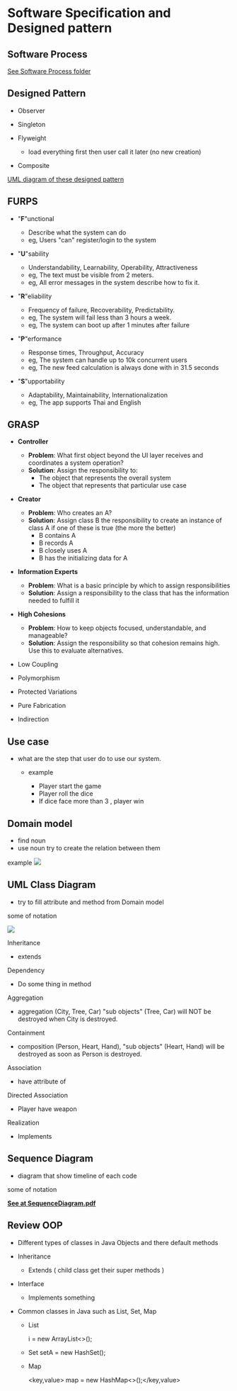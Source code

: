 # Software Specification and Designed pattern

## Software Process

[See Software Process folder](https://github.com/thitgorn/SSD-midterm-preparation/tree/master/SoftwareProcess)

## Designed Pattern

- Observer
- Singleton
- Flyweight

  - load everything first then user call it later (no new creation)

- Composite

[UML diagram of these designed pattern](https://github.com/thitgorn/SSD-midterm-preparation/tree/master/DesignPattern)

## FURPS

- "**F**"unctional
  - Describe what the system can do
  - eg, Users "can" register/login to the system


- "**U**"sability
  - Understandability, Learnability, Operability, Attractiveness
  - eg, The text must be visible from 2 meters.
  - eg, All error messages in the system describe how to fix it.


- "**R**"eliability
  - Frequency of failure, Recoverability, Predictability.
  - eg, The system will fail less than 3 hours a week.
  - eg, The system can boot up after 1 minutes after failure


- "**P**"erformance
  - Response times, Throughput, Accuracy
  - eg, The system can handle up to 10k concurrent users
  - eg, The new feed calculation is always done with in 31.5 seconds


- "**S**"upportability
  - Adaptability, Maintainability, Internationalization
  - eg, The app supports Thai and English

## GRASP

- **Controller**
  - **Problem**: What first object beyond the UI layer receives and coordinates a system operation?
  - **Solution**: Assign the responsibility to:
    - The object that represents the overall system
    - The object that represents that particular use case


- **Creator**
  - **Problem**: Who creates an A?
  - **Solution**: Assign class B the responsibility to create an instance of class A if one of these is true (the more the better)
    - B contains A
    - B records A
    - B closely uses A
    - B has the initializing data for A


- **Information Experts**
  - **Problem**: What is a basic principle by which to assign responsibilities
  - **Solution**: Assign a responsibility to the class that has the information needed to fulfill it


- **High Cohesions**
  - **Problem**: How to keep objects focused, understandable, and manageable?
  - **Solution**: Assign the responsibility so that cohesion remains high. Use this to evaluate alternatives.


- Low Coupling
- Polymorphism
- Protected Variations
- Pure Fabrication
- Indirection

## Use case

- what are the step that user do to use our system.

  - example

    - Player start the game
    - Player roll the dice
    - If dice face more than 3 , player win

## Domain model

- find noun
- use noun try to create the relation between them

example ![](./images/Domain-model.jpg)

## UML Class Diagram

- try to fill attribute and method from Domain model

some of notation

![](./images/UML-Connectors.gif)

Inheritance

- extends

Dependency

- Do some thing in method

Aggregation

- aggregation (City, Tree, Car) "sub objects" (Tree, Car) will NOT be destroyed when City is destroyed.

Containment

- composition (Person, Heart, Hand), "sub objects" (Heart, Hand) will be destroyed as soon as Person is destroyed.

Association

- have attribute of

Directed Association

- Player have weapon

Realization

- Implements

## Sequence Diagram

- diagram that show timeline of each code

some of notation

[**See at SequenceDiagram.pdf**](https://github.com/thitgorn/SSD-midterm-preparation/blob/master/SequenceDiagram.pdf)

## Review OOP

- Different types of classes in Java Objects and there default methods
- Inheritance

  - Extends ( child class get their super methods )

- Interface

  - Implements something

- Common classes in Java such as List, Set, Map

  - List

    <int> i = new ArrayList&lt;&gt;();</int>

  - Set setA = new HashSet();
  - Map

    <key,value> map = new HashMap&lt;&gt;();</key,value>
